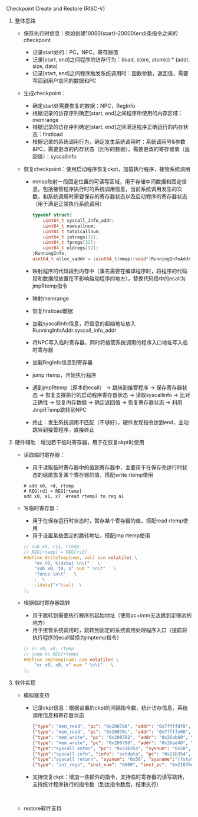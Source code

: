 Checkpoint Create and Restore (RISC-V)

1. 整体思路

   - 保存执行时信息：例如创建10000(start)-20000(end)条指令之间的checkpoint

     - 记录start处的：PC，NPC，寄存器值
     - 记录[start, end]之间程序的访存行为：(load, store, atomic) * (addr, size, data) 
     - 记录[start, end]之间程序触发系统调用时：函数参数，返回值，需要写回到用户空间的数据和PC

   - 生成checkpoint：

     - 确定start处需要恢复的数据：NPC，RegInfo
     - 根据记录的访存序列确定[start, end]之间程序所使用的内存区域：memrange
     - 根据记录的访存序列确定[start, end]之间满足程序正确运行的内存状态：firstload
     - 根据记录的系统调用行为，确定发生系统调用时：系统调用号&参数&PC，需要更改的内存状态（回写的数据），需要更改的寄存器值（返回值）：syscallinfo

   - 恢复checkpoint：使用启动程序恢复ckpt，加载执行程序，接管系统调用

     - mmap映射一段固定位置的可读写区域，用于存储中间数据和固定信息，包括接管程序执行时的系统调用信息，当前系统调用发生的次数，和系统调用时需要保存的寄存器状态以及启动程序的寄存器状态（用于满足正常执行系统调用）

       ```c
       typedef struct{
           uint64_t syscall_info_addr;
           uint64_t nowcallnum;
           uint64_t totalcallnum;
           uint64_t intregs[32];
           uint64_t fpregs[32];
           uint64_t oldregs[32];
       }RunningInfo;
       uint64_t alloc_vaddr = (uint64_t)mmap((void*)RunningInfoAddr, 4096*2, PROT_READ | PROT_WRITE, MAP_PRIVATE|MAP_ANON, -1, 0);
       ```

     - 映射程序的代码段到内存中（事先需要在编译程序时，将程序的代码段和数据段放置在不影响启动程序的地方），替换代码段中的ecall为jmpRtemp指令

     - 映射memrange

     - 恢复firstload数据

     - 加载syscallinfo信息，将信息的起始地址放入RunningInfoAddr.syscall_info_addr

     - 将NPC写入临时寄存器，同时将接管系统调用的程序入口地址写入临时寄存器

     - 加载RegInfo信息到寄存器

     - jump rtemp，开始执行程序

     - 遇到jmpRtemp（原本的ecall） -> 跳转到接管程序 -> 保存寄存器状态 -> 恢复支撑执行的启动程序寄存器状态 -> 读取syscallinfo -> 比对正确性 -> 恢复内存数据 -> 确定返回值 -> 恢复寄存器状态 -> 利用JmpRTemp跳转到NPC

     - 终止：发生系统调用不匹配（不够好），硬件发现指令达到end，主动跳转到接管程序，直接终止

2. 硬件辅助：增加若干临时寄存器，用于在恢复ckpt时使用

   - 读取临时寄存器：

     - 用于读取临时寄存器中的值到寄存器中，主要用于在保存完运行时状态的结尾恢复某个寄存器的值，搭配write rtemp使用

     ```assembly
     # add x0, rd, rtemp
     # REG[rd] = REG[rtemp]
     add x0, a1, x7  #read rtemp7 to reg a1
     ```

   - 写临时寄存器：

     - 用于在保存运行时状态时，暂存某个寄存器的值，搭配read rtemp使用
     - 用于设置某些固定的跳转地址，搭配jmp rtemp使用

     ```c
     // sub x0, rs1, rtemp
     // REG[rtemp] = REG[rs1]
     #define WriteTemp(num, val) asm volatile( \
         "mv t0, %[data] \n\t"   \
         "sub x0, t0, x" num " \n\t"   \
         "fence \n\t"   \
         :  \
         :[data]"r"(val)  \
     );
     ```

   - 根据临时寄存器跳转

     - 用于跳转到需要执行程序的起始地址（使用pc+imm无法跳到足够远的地方）
     - 用于接管系统调用时，跳转到固定的系统调用处理程序入口（提前将执行程序的ecall替换为jmptemp指令）

     ```c
     // or x0, x0, rtemp
     // jump to REG[rtemp]
     #define JmpTemp(num) asm volatile( \
         "or x0, x0, x" num " \n\t"   \
     );
     ```

3. 软件实现

   - 模拟器支持

     - 记录ckpt信息：根据设置的ckpt的间隔指令数，统计访存信息，系统调用信息和寄存器状态

       ```json
       {"type": "mem_read", "pc": "0x200786", "addr": "0x7ffffdf8", "size": "0x8", "data": "0x1"}
       {"type": "mem_read", "pc": "0x20078c", "addr": "0x7ffffe00", "size": "0x8", "data": "0x7fffff38"}
       {"type": "mem_write", "pc": "0x200792", "addr": "0x26ab60", "size": "0x4", "data": "0x0"}
       {"type": "mem_write", "pc": "0x200796", "addr": "0x26ad40", "size": "0x8", "data": "0x7fffff48"}
       {"type":"syscall enter", "pc": "0x21b354", "sysnum": "0x50", "param": [ "0x1", "0x7ffff670", "0x7ffff670", "0x0", "0x5e8" ]}
       {"type":"syscall info", "info": "setdata", "pc": "0x21b354", "buf": "0x7ffff670", "bytes": "0x80", "ret": "0x0", "data": [ "0xa","0x0","0x0","0x0","0x0","0x0","0x0","0x0","0x3","0x0","0x0"]}
       {"type":"syscall return", "sysnum": "0x50", "sysname":"(fstat(0, 0x7ffff670))", "pc": "0x21b354", "res":"has ret", "val": "0x0"}
       {"type": "int_regs", "inst_num": "6000", "inst_pc": "0x21070e", "npc": "0x210710", "data": [ "0x0", "0x2118e4", "0x7ffff700", "0x26b1b0", "0x26d710", "0xa", "0x7fffffde", "0x1", "0x2", "0x264000", "0x269218", "0x26e2e0", "0x2", "0x26e2e0", "0x1000", "0xfffffffffbad2a84", "0x64", "0xffffffffffffffff", "0x263a88", "0x263d28", "0x1", "0x263a88", "0x248ea0", "0x269218", "0x20", "0x249b58", "0x1", "0x248ea2", "0x0", "0x1", "0x0", "0x20" ]}
       ```

     - 支持恢复ckpt：增加一些额外的指令，支持临时寄存器的读写跳转，支持统计程序执行的指令数（到达指令数后，结束执行）

       ​

   - restore软件支持
